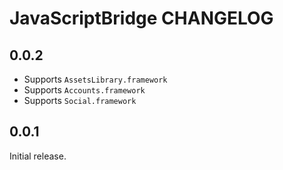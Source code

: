# JavaScriptBridge CHANGELOG

## 0.0.2

- Supports `AssetsLibrary.framework`
- Supports `Accounts.framework`
- Supports `Social.framework`

## 0.0.1

Initial release.
